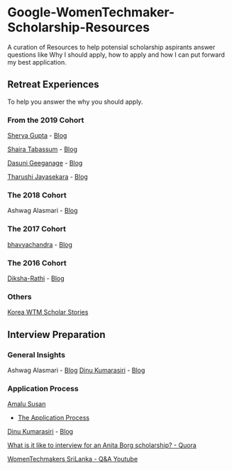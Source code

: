 
# Google-WomenTechmaker-Scholarship-Resources

A curation of Resources to help potensial scholarship aspirants answer questions like Why I should apply, how to apply and how I can put forward my best application.

## Retreat Experiences

To help you answer the why you should apply.

### From the 2019 Cohort

[Sherya Gupta](https://github.com/ShreyaGupta08) - [Blog](https://medium.com/climb-dtu/google-women-techmakers-experience-2019-a9b1d0e19877) 

[Shaira Tabassum](https://github.com/shairatabassum) - [Blog](https://sites.google.com/view/shairatabassum/google-wtm-scholars-program-2019?fbclid=IwAR0R0t0ReJaHzcL2V-KlxiRUROGxoY4gIGYwTIhyJVRQsglzO9rBysZZbAM)

[Dasuni Geeganage](https://github.com/dasuni-30) - [Blog](https://medium.com/@dasunin30/my-experience-at-the-women-techmakers-scholarship-19-3cb26aeae455)

[Tharushi Jayasekara](https://github.com/TharushiJay) - [Blog](https://blog.usejournal.com/women-techmakers-scholars-program-application-process-61b899f655d5) 


### The 2018 Cohort

Ashwag Alasmari - [Blog](https://medium.com/@AshwagAlasmari/as-part-of-googles-ongoing-commitment-to-advancing-computing-and-technology-google-provides-7af1efc8ebd4)

### The 2017 Cohort
[bhavyachandra](https://bhavya0x83b.wordpress.com/author/bhavyachandra/) - [Blog](https://bhavya0x83b.wordpress.com/2017/04/11/googles-anita-borg-scholarship/)

### The 2016 Cohort

 [Diksha-Rathi](https://github.com/Diksha-Rathi) - [Blog](http://diksha-rathi.github.io/2017/google-anitaborgscholarship-exerience/)

### Others

[Korea WTM Scholar Stories](https://wtmscholar-kr.github.io/?fbclid=IwAR3YLA5f_O7tKbvIbykqCdYJ5gAMPvLV2npoFkpNNbYbmJsqqAPAvKNZX_c)

## Interview Preparation

### General Insights

Ashwag Alasmari - [Blog](https://ashwagalasmari.com/2018/08/24/409/)
[Dinu Kumarasiri](https://github.com/sandarumk) - [Blog](https://medium.com/@sandarumk/google-women-techmakers-scholarship-program-a-k-a-google-anita-borg-memorial-scholarship-268205821266)

### Application Process

[Amalu Susan](https://github.com/AmaluSusan) 
- [The Application Process](https://medium.com/@amalususan/application-process-for-google-women-techmakers-scholarship-f2b3e26ee207)

[Dinu Kumarasiri](https://github.com/sandarumk) - [Blog](https://medium.com/@sandarumk/google-women-techmakers-scholarship-interview-and-beyond-356fe8ab51d4)

[What is it like to interview for an Anita Borg scholarship? - Quora](https://www.quora.com/What-is-it-like-to-interview-for-an-Anita-Borg-scholarship)

 [WomenTechmakers SriLanka - Q&A Youtube](https://www.youtube.com/watch?v=PCbHNxSq9NU&feature=youtu.be)


